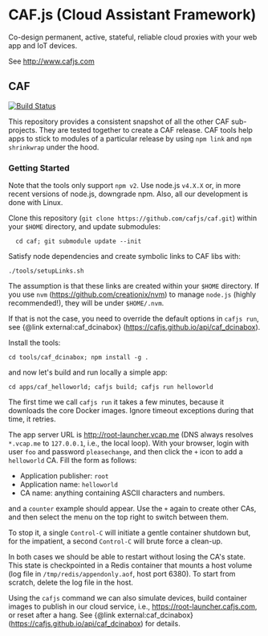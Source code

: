 # CAF.js (Cloud Assistant Framework)

Co-design permanent, active, stateful, reliable cloud proxies with your web app and IoT devices.

See http://www.cafjs.com

## CAF
[![Build Status](http://ci.cafjs.com/api/badges/cafjs/caf/status.svg)](http://ci.cafjs.com/cafjs/caf)

This repository provides a consistent snapshot of all the other CAF sub-projects. They are tested together to create a CAF release. CAF tools help apps to stick to modules of a particular release by using `npm link` and `npm shrinkwrap` under the hood.

### Getting Started

Note that the tools only support `npm v2`. Use node.js `v4.X.X` or, in more recent versions of node.js, downgrade npm. Also, all our development is done with Linux.

Clone this repository (`git clone https://github.com/cafjs/caf.git`) within your `$HOME` directory, and update submodules:

      cd caf; git submodule update --init

Satisfy node dependencies and create symbolic links to CAF libs with:

    ./tools/setupLinks.sh

The assumption is that these links are created within your `$HOME` directory. If you use `nvm` (https://github.com/creationix/nvm) to manage `node.js` (highly recommended!), they will be under `$HOME/.nvm`.

If that is not the case, you need to override the default options in `cafjs run`, see {@link external:caf_dcinabox} (https://cafjs.github.io/api/caf_dcinabox).

Install the tools:

    cd tools/caf_dcinabox; npm install -g .

and now let's build and run locally a simple app:

    cd apps/caf_helloworld; cafjs build; cafjs run helloworld

The first time we call `cafjs run` it takes a few minutes, because it downloads the core Docker images. Ignore timeout exceptions during that time, it retries.

The app server URL is http://root-launcher.vcap.me (DNS always resolves `*.vcap.me` to `127.0.0.1`, i.e., the local loop). With your browser, login with user `foo` and password `pleasechange`, and then click the `+` icon to add a `helloworld` CA. Fill the form as follows:

* Application publisher: `root`
* Application name: `helloworld`
* CA name: anything containing ASCII characters and numbers.

and a `counter` example should appear. Use the `+` again to create other CAs, and then select the menu on the top right to switch between them.

To stop it, a single `Control-C` will initiate a gentle container shutdown but, for the impatient, a second `Control-C` will brute force a clean-up.

In both cases we should be able to restart without losing the CA's state. This state is checkpointed in a Redis container that mounts a host volume (log file in `/tmp/redis/appendonly.aof`, host port 6380). To start from scratch, delete the log file in the host.

Using the `cafjs` command we can also simulate devices, build container images to publish in our cloud service, i.e., https://root-launcher.cafjs.com, or reset after a hang. See {@link external:caf_dcinabox} (https://cafjs.github.io/api/caf_dcinabox) for details.
